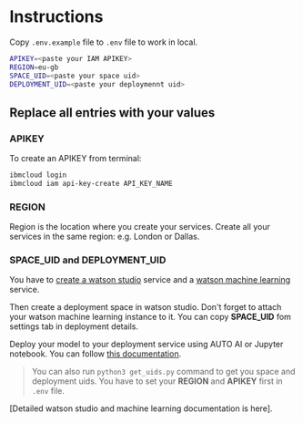 # Instructions

Copy `.env.example` file to `.env` file to work in local.

```bash
APIKEY=<paste your IAM APIKEY>
REGION=eu-gb
SPACE_UID=<paste your space uid>
DEPLOYMENT_UID=<paste your deploymennt uid>
```

## Replace all entries with your values

### APIKEY

To create an APIKEY from terminal:

```bash
ibmcloud login
ibmcloud iam api-key-create API_KEY_NAME
```

### REGION

Region is the location where you create your services. Create all your services in the same region: e.g. London or Dallas.

### SPACE_UID and DEPLOYMENT_UID

You have to [create a watson studio](https://cloud.ibm.com/catalog/services/watson-studio) service and a [watson machine learning](https://cloud.ibm.com/catalog/services/machine-learning) service.

Then create a deployment space in watson studio. Don't forget to attach your watson machine learning instance to it. You can copy **SPACE_UID** fom settings tab in deployment details.

Deploy your model to your deployment service using AUTO AI or Jupyter notebook. You can follow [this documentation](https://eu-gb.dataplatform.cloud.ibm.com/docs/content/wsj/analyze-data/ml-samples.html?audience=wdp&context=wdp).

> You can also run `python3 get_uids.py` command to get you space and deployment uids. You have to set your **REGION** and **APIKEY** first in `.env` file.

[Detailed watson studio and machine learning documentation is here].
